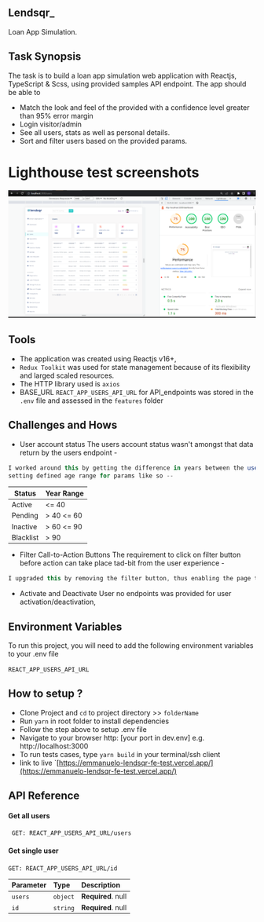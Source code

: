 ## Lendsqr_
Loan App Simulation.

## Task Synopsis
The task is to build a loan app simulation web application with Reactjs, TypeScript & Scss, using provided samples API endpoint. The app should be able to
- Match the look and feel of the provided with a confidence level greater than 95% error margin
- Login visitor/admin
- See all users, stats as well as personal details.
- Sort and filter users based on the provided params.

# Lighthouse test screenshots
![Alt text](./public/images/lighthouse_test.png "Tests Screenhots")


## Tools
- The application was created using Reactjs v16+,
- `Redux Toolkit` was used for state management because of its flexibility and larged scaled resources.
- The HTTP library used is `axios`
- BASE_URL `REACT_APP_USERS_API_URL` for API_endpoints was stored in the `.env` file and assessed in the `features` folder

## Challenges and Hows
- User account status
  The users account status wasn't amongst that data return by the users endpoint - 
```javascript
I worked around this by getting the difference in years between the user `createdAt` and `lastActiveDate` and
setting defined age range for params like so --
```
| Status             | Year Range                                                              |
| ----------------- | ------------------------------------------------------------------ |
| Active | <= 40  |
| Pending | > 40 <= 60 |
| Inactive | > 60 <= 90 |
| Blacklist | > 90 |

- Filter Call-to-Action Buttons
  The requirement to click on filter button before action can take place tad-bit from the user experience - 
```javascript
I upgraded this by removing the filter button, thus enabling the page to filter on-key-press for words in tandem with the defined paramas
```

- Activate and Deactivate User
  no endpoints was provided for user activation/deactivation,

## Environment Variables
To run this project, you will need to add the following environment variables to your .env file

`REACT_APP_USERS_API_URL`


## How to setup ?
- Clone Project and `cd` to project directory >> `folderName`
- Run `yarn` in root folder to install dependencies
- Follow the step above to setup .env file
- Navigate to your browser http: [your port in dev.env] e.g. http://localhost:3000
- To run tests cases, type  `yarn build` in your terminal/ssh client
- link to live `[https://emmanuelo-lendsqr-fe-test.vercel.app/](https://emmanuelo-lendsqr-fe-test.vercel.app/)

## API Reference

#### Get all users

```
 GET: REACT_APP_USERS_API_URL/users
```

#### Get single user

```
GET: REACT_APP_USERS_API_URL/id
```


| Parameter | Type     | Description                |
| :-------- | :------- | :------------------------- |
| `users` | `object` | **Required**. null |
| `id` | `string` | **Required**. null |
